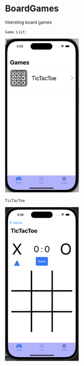 # BoardGames

Intersting board games 

`Game List:`

<img height="500" src="https://github.com/steven-yanh/BoardGames/blob/main/BoardGames/BoardGames/Images/Games.png?raw=true">

`TicTacToe`

<img height="500" src="https://github.com/steven-yanh/BoardGames/blob/main/BoardGames/BoardGames/Images/TicTacToe.png?raw=true">
